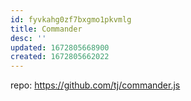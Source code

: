 ```yaml
---
id: fyvkahg0zf7bxgmo1pkvmlg
title: Commander
desc: ''
updated: 1672805668900
created: 1672805662022
---
```


repo: https://github.com/tj/commander.js
